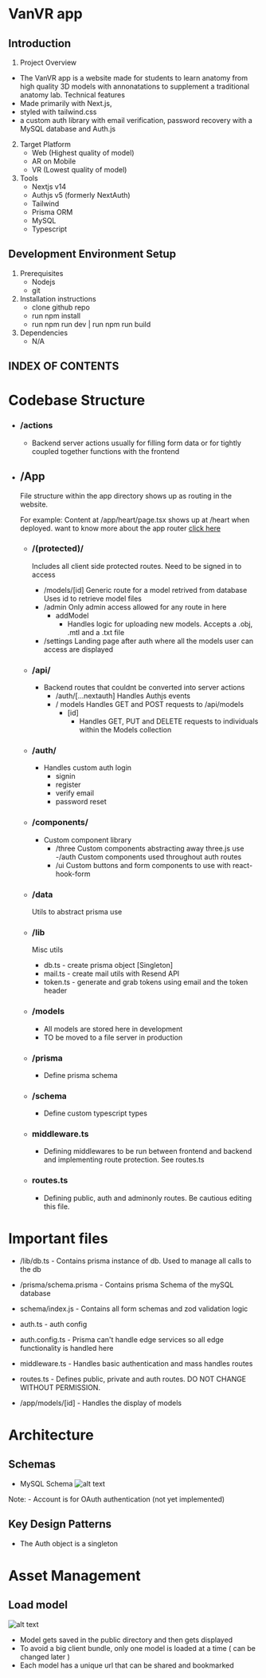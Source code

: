 # VanVR app

## Introduction 
1.  Project Overview
   - The VanVR app is a website made for students to learn anatomy from high quality 3D models with annonatations to supplement a traditional anatomy lab.
    Technical features
   - Made primarily with Next.js,
   - styled with tailwind.css
   - a custom auth library with email verification, password recovery with a MySQL database and Auth.js
2. Target Platform
    - Web (Highest quality of model)
    - AR on Mobile
    - VR (Lowest quality of model)
3. Tools
    - Nextjs v14
    - Authjs v5 (formerly NextAuth)
    - Tailwind
    - Prisma ORM
    - MySQL 
    - Typescript

## Development Environment Setup
   1. Prerequisites
        - Nodejs
        - git
   2. Installation instructions
        - clone github repo
        - run npm install
        - run npm run dev | run npm run build
   3. Dependencies
        - N/A



## INDEX OF CONTENTS
# Codebase Structure 


- ### /actions
  - Backend server actions usually for filling form data or for tightly coupled together functions with the frontend

- ## /App 
  File structure within the app directory shows up as routing in the website. 
  
  For example: Content at /app/heart/page.tsx shows up at /heart when deployed. 
  want to know more about the app router [click here](https://nextjs.org/docs/app) 

    - ### /(protected)/  
        Includes all client side protected routes. Need to be signed in to access
        
        - /models/[id]
            Generic route for a model retrived from database 
            Uses id to retrieve model files
        - /admin
            Only admin access allowed for any route in here
            - addModel
                - Handles logic for uploading new models. Accepts a .obj, .mtl and a .txt file
        - /settings
            Landing page after auth where all the models user can access are displayed   
    
    - ### /api/ 
        - Backend routes that couldnt be converted into server actions
          - /auth/[...nextauth] 
               Handles Authjs events
          - / models
               Handles GET and POST requests to /api/models
            - [id]
              - Handles GET, PUT and DELETE requests to individuals within the Models collection
    - ### /auth/
        - Handles custom auth login
          - signin
          - register
          - verify email
          - password reset
    - ### /components/
        - Custom component library
          - /three
            Custom components abstracting away three.js use
          -/auth
            Custom components used throughout auth routes
           - /ui
            Custom buttons and form components to use with react-hook-form   
    - ### /data 
        Utils to abstract prisma use 
    
    - ### /lib
        Misc utils
        - db.ts - create prisma object [Singleton]
        - mail.ts - create mail utils with Resend API
        - token.ts - generate and grab tokens using email and the token header
    - ### /models
      - All models are stored here in development
      - TO be moved to a file server in production
    - ### /prisma
        - Define prisma schema
    - ### /schema
        - Define custom typescript types 
    - ### middleware.ts
        - Defining middlewares to be run between frontend and backend and implementing route protection. See routes.ts
    - ### routes.ts
        - Defining public, auth and adminonly routes. Be cautious editing this file. 


# Important files

- /lib/db.ts - Contains prisma instance of db. Used to manage all calls to the db

- /prisma/schema.prisma - Contains prisma Schema of the mySQL database
- schema/index.js - Contains all form schemas and zod validation logic
- auth.ts - auth config
- auth.config.ts - Prisma can't handle edge services so all edge functionality is handled here
- middleware.ts - Handles basic authentication and mass handles routes
- routes.ts - Defines public, private and auth routes. DO NOT CHANGE WITHOUT PERMISSION.
- /app/models/[id]  - Handles the display of models



# Architecture

## Schemas

- MySQL Schema
![alt text](image.png)

Note: 
    - Account is for OAuth authentication (not yet implemented)

## Key Design Patterns

- The Auth object is a singleton


# Asset Management

## Load model

![alt text](image-1.png)

- Model gets saved in the public directory and then gets displayed 
- To avoid a big client bundle, only one model is loaded at a time ( can be changed later )
- Each model has a unique url that can be shared and bookmarked